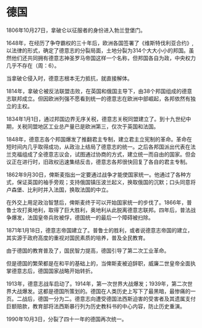 # 德国

1806年10月27日，拿破仑以征服者的身份进入勃兰登堡门。  

1648年，在经历了争夺霸权的三十年后，欧洲各国签署了《维斯特伐利亚合约》,以法律的形式，确定了德意志的分裂局面，土地分裂为314个大大小小的邦国。虽然他们还共同拥有德意志神圣罗马帝国这样一个名称，但邦国各自为政，中央权力几乎不存在（周：6）。  

当拿破仑侵入时，德意志根本无力抵抗，就直接解体。  

1814年，拿破仑被反法联盟击败，在英国和俄国主导下，由38个邦国组成的德意志联邦成立。但因欧洲列强不愿看到统一的德意志在欧洲中部崛起，各邦依然有独立的主权。  

1834年1月1日，通过邦国边界无序关税，德意志关税同盟建立了。到十九世纪中期，关税同盟地区工业总产量已是欧洲第三，仅次于英国和法国。  

1848年，德意志各个邦国爆发了推翻君主专制，建立君主立宪制的革命。革命在短时间内几乎取得成功，从政治上结局了德意志的统一。之后各邦国派出代表在法兰克福组成了全德意志议会，试图通过协商的方式，建立统一而自由的国家。但会议正在进行时，旧政权迅速集结反击，德意志各邦很快回复了各自的君主专制。  

1862年9月30日，俾斯麦指出一定要通过战争才能使国家统一。他通过了各种方式，保证英国的袖手旁观；支持俄国镇压波兰起义，换取俄国的沉默；口头同意将卢森堡、比利时并入法国，换取法国的中立。  

在外交上用足政治智慧后，俾斯麦终于可以开始国家统一的步伐了。1866年，普鲁士攻打奥地利，取得了巨大胜利，奥地利从此脱离德意志联邦。四年后，普法战争爆发，法国皇帝兵败被俘，德国统一的最后一个障碍被扫除。  

1871年1月18日，德意志帝国建立了。普鲁士的胜利，或者说德意志帝国的建立，其实源于政府高度的重视对国民素质的培养，普及全民教育。  

由于德国的教育普及了，国民智力提高，德国引导了第二次工业革命。  

但是德国的繁荣都是在和平的基础上的，当俾斯麦被迫辞职，威廉二世皇帝全面执掌德意志后，德国国家战略开始转折。  

1913年，德意志战车启动了。1914年，第一次世界大战爆发；1939年，第二次世界大战爆发。这都是德国所策划的。德国在人类历史上写下了最黑暗，最惨痛的一页。二战后，德国一分为二。德意志向遭受德国法西斯迫害的受害者及其遗属支付巨额赔款，教育部将法西斯暴行列为历史教科书的中心内容，防止历史重演。  

1990年10月3日，分裂了四十一年的德国再次统一。

